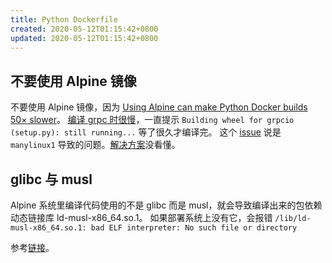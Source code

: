```yaml
---
title: Python Dockerfile
created: 2020-05-12T01:15:42+0800
updated: 2020-05-12T01:15:42+0800
---
```



## 不要使用 Alpine 镜像

不要使用 Alpine 镜像，因为 [Using Alpine can make Python Docker builds 50× slower](https://pythonspeed.com/articles/alpine-docker-python)。
[编译 grpc 时很慢](https://github.com/grpc/grpc/issues/20493)，一直提示 `Building wheel for grpcio (setup.py): still running...` 等了很久才编译完。
这个 [issue](https://github.com/grpc/grpc/issues/11125) 说是 `manylinux1` 导致的问题。[解决方案](https://github.com/pypa/pip/issues/3969#issuecomment-247381915)没看懂。

## glibc 与 musl

Alpine 系统里编译代码使用的不是 glibc 而是 musl，就会导致编译出来的包依赖动态链接库 ld-musl-x86_64.so.1。
如果部署系统上没有它，会报错 `/lib/ld-musl-x86_64.so.1: bad ELF interpreter: No such file or directory`

参考[链接](https://cloud.tencent.com/developer/article/1536308)。

